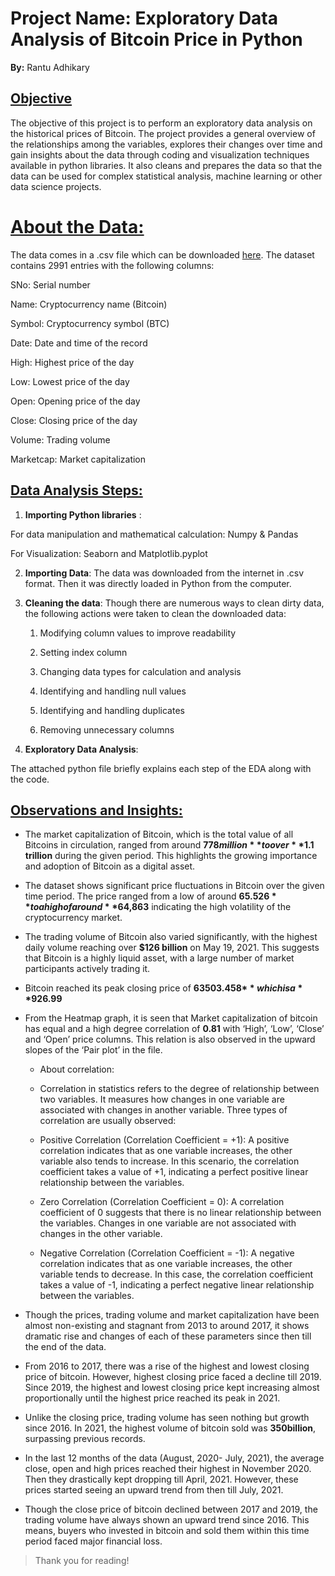 # **Project Name: Exploratory Data Analysis of Bitcoin Price in Python**

**By:** Rantu Adhikary

## **<u>Objective</u>**

The objective of this project is to perform an exploratory data analysis
on the historical prices of Bitcoin. The project provides a general
overview of the relationships among the variables, explores their
changes over time and gain insights about the data through coding and
visualization techniques available in python libraries. It also cleans
and prepares the data so that the data can be used for complex
statistical analysis, machine learning or other data science projects.

# **<u>About the Data:</u>**

The data comes in a .csv file which can be downloaded
[here](https://github.com/Rantu7/Exploratory-Data-Analysis-of-Bitcoin/blob/main/coin_Bitcoin.csv).
The dataset contains 2991 entries with the following columns:

SNo: Serial number

Name: Cryptocurrency name (Bitcoin)

Symbol: Cryptocurrency symbol (BTC)

Date: Date and time of the record

High: Highest price of the day

Low: Lowest price of the day

Open: Opening price of the day

Close: Closing price of the day

Volume: Trading volume

Marketcap: Market capitalization

## **<u>Data Analysis Steps:</u>**

1.  **Importing Python libraries** :

For data manipulation and mathematical calculation: Numpy & Pandas

For Visualization: Seaborn and Matplotlib.pyplot

2.  **Importing Data**: The data was downloaded from the internet in
    .csv format. Then it was directly loaded in Python from the
    computer.

3.  **Cleaning the data**: Though there are numerous ways to clean dirty
    data, the following actions were taken to clean the downloaded data:

    1.  Modifying column values to improve readability

    2.  Setting index column

    3.  Changing data types for calculation and analysis

    4.  Identifying and handling null values

    5.  Identifying and handling duplicates

    6.  Removing unnecessary columns

4.  **Exploratory Data Analysis**:

The attached python file briefly explains each step of the EDA along
with the code.

## <u>**Observations and Insights**:</u>

- The market capitalization of Bitcoin, which is the total value of all
  Bitcoins in circulation, ranged from around **$778 million** to over
  **$1.1 trillion** during the given period. This highlights the growing
  importance and adoption of Bitcoin as a digital asset.

- The dataset shows significant price fluctuations in Bitcoin over the
  given time period. The price ranged from a low of around **$65.526**
  to a high of around **$64,863** indicating the high volatility of the
  cryptocurrency market.

- The trading volume of Bitcoin also varied significantly, with the
  highest daily volume reaching over **$126 billion** on May 19, 2021.
  This suggests that Bitcoin is a highly liquid asset, with a large
  number of market participants actively trading it.

- Bitcoin reached its peak closing price of **63503.458$** which is a
  **926.99%** increase from its lowest value of **68.431$**

- From the Heatmap graph, it is seen that Market capitalization of
  bitcoin has equal and a high degree correlation of **0.81** with
  ‘High’, ‘Low’, ‘Close’ and ‘Open’ price columns. This relation is also
  observed in the upward slopes of the ‘Pair plot’ in the file.

  - About correlation:

  - Correlation in statistics refers to the degree of relationship
    between two variables. It measures how changes in one variable are
    associated with changes in another variable. Three types of
    correlation are usually observed:

  - Positive Correlation (Correlation Coefficient = +1): A positive
    correlation indicates that as one variable increases, the other
    variable also tends to increase. In this scenario, the correlation
    coefficient takes a value of +1, indicating a perfect positive
    linear relationship between the variables.

  - Zero Correlation (Correlation Coefficient = 0): A correlation
    coefficient of 0 suggests that there is no linear relationship
    between the variables. Changes in one variable are not associated
    with changes in the other variable.

  - Negative Correlation (Correlation Coefficient = -1): A negative
    correlation indicates that as one variable increases, the other
    variable tends to decrease. In this case, the correlation
    coefficient takes a value of -1, indicating a perfect negative
    linear relationship between the variables.

- Though the prices, trading volume and market capitalization have been
  almost non-existing and stagnant from 2013 to around 2017, it shows
  dramatic rise and changes of each of these parameters since then till
  the end of the data.

- From 2016 to 2017, there was a rise of the highest and lowest closing
  price of bitcoin. However, highest closing price faced a decline
  till 2019. Since 2019, the highest and lowest closing price kept
  increasing almost proportionally until the highest price reached its
  peak in 2021.

- Unlike the closing price, trading volume has seen nothing but growth
  since 2016. In 2021, the highest volume of bitcoin sold was
  **350billion**, surpassing previous records.

- In the last 12 months of the data (August, 2020- July, 2021), the
  average close, open and high prices reached their highest in
  November 2020. Then they drastically kept dropping till April, 2021.
  However, these prices started seeing an upward trend from then till
  July, 2021.

- Though the close price of bitcoin declined between 2017 and 2019, the
  trading volume have always shown an upward trend since 2016. This
  means, buyers who invested in bitcoin and sold them within this time
  period faced major financial loss.

> Thank you for reading!
